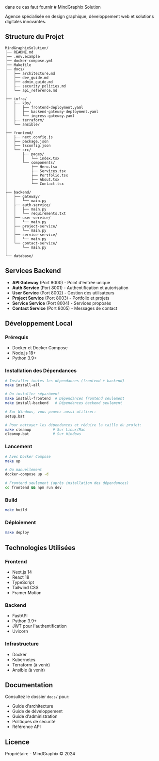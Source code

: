dans ce cas faut fournir # MindGraphix Solution

Agence spécialisée en design graphique, développement web et solutions digitales innovantes.

## Structure du Projet

```
MindGraphixSolution/
│── README.md
│── .env.example
│── docker-compose.yml
│── Makefile
│── docs/
│   ├── architecture.md
│   ├── dev_guide.md
│   ├── admin_guide.md
│   ├── security_policies.md
│   └── api_reference.md
│
├── infra/
│   ├── k8s/
│   │   ├── frontend-deployment.yaml
│   │   ├── backend-gateway-deployment.yaml
│   │   └── ingress-gateway.yaml
│   ├── terraform/
│   └── ansible/
│
├── frontend/
│   ├── next.config.js
│   ├── package.json
│   ├── tsconfig.json
│   └── src/
│       ├── pages/
│       │   └── index.tsx
│       └── components/
│           ├── Hero.tsx
│           ├── Services.tsx
│           ├── Portfolio.tsx
│           ├── About.tsx
│           └── Contact.tsx
│
├── backend/
│   ├── gateway/
│   │   └── main.py
│   ├── auth-service/
│   │   ├── main.py
│   │   └── requirements.txt
│   ├── user-service/
│   │   └── main.py
│   ├── project-service/
│   │   └── main.py
│   ├── service-service/
│   │   └── main.py
│   └── contact-service/
│       └── main.py
│
└── database/
```

## Services Backend

- **API Gateway** (Port 8000) - Point d'entrée unique
- **Auth Service** (Port 8001) - Authentification et autorisation
- **User Service** (Port 8002) - Gestion des utilisateurs
- **Project Service** (Port 8003) - Portfolio et projets
- **Service Service** (Port 8004) - Services proposés
- **Contact Service** (Port 8005) - Messages de contact

## Développement Local

### Prérequis
- Docker et Docker Compose
- Node.js 18+
- Python 3.9+

### Installation des Dépendances

```bash
# Installer toutes les dépendances (frontend + backend)
make install-all

# Ou installer séparément
make install-frontend  # Dépendances frontend seulement
make install-backend   # Dépendances backend seulement

# Sur Windows, vous pouvez aussi utiliser:
setup.bat

# Pour nettoyer les dépendances et réduire la taille du projet:
make cleanup          # Sur Linux/Mac
cleanup.bat           # Sur Windows
```

### Lancement

```bash
# Avec Docker Compose
make up

# Ou manuellement
docker-compose up -d

# Frontend seulement (après installation des dépendances)
cd frontend && npm run dev
```

### Build

```bash
make build
```

### Déploiement

```bash
make deploy
```

## Technologies Utilisées

### Frontend
- Next.js 14
- React 18
- TypeScript
- Tailwind CSS
- Framer Motion

### Backend
- FastAPI
- Python 3.9+
- JWT pour l'authentification
- Uvicorn

### Infrastructure
- Docker
- Kubernetes
- Terraform (à venir)
- Ansible (à venir)

## Documentation

Consultez le dossier `docs/` pour:
- Guide d'architecture
- Guide de développement
- Guide d'administration
- Politiques de sécurité
- Référence API

## Licence

Propriétaire - MindGraphix © 2024
